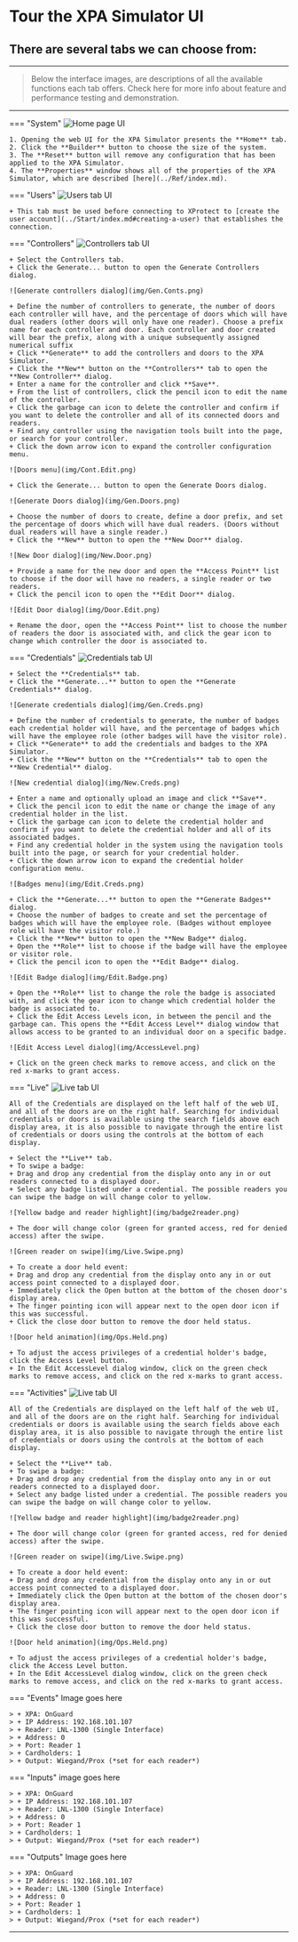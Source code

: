 # Tour the XPA Simulator UI

## There are several tabs we can choose from:

***
> 
> Below the interface images, are descriptions of all the available functions each tab offers. Check here for more info about feature and performance testing and demonstration.
> 
***

=== "System"
    ![Home page UI](img/WebUIHome.png)
        
    1. Opening the web UI for the XPA Simulator presents the **Home** tab.
    2. Click the **Builder** button to choose the size of the system.
    3. The **Reset** button will remove any configuration that has been applied to the XPA Simulator.
    4. The **Properties** window shows all of the properties of the XPA Simulator, which are described [here](../Ref/index.md).

=== "Users"
    ![Users tab UI](img/AdminUserIn.png)
     
    + This tab must be used before connecting to XProtect to [create the user account](../Start/index.md#creating-a-user) that establishes the connection.

=== "Controllers"
    ![Controllers tab UI](img/WebUICont.png)
    
    + Select the Controllers tab.
    + Click the Generate... button to open the Generate Controllers dialog.
    
    ![Generate controllers dialog](img/Gen.Conts.png)
    
    + Define the number of controllers to generate, the number of doors each controller will have, and the percentage of doors which will have dual readers (other doors will only have one reader). Choose a prefix name for each controller and door. Each controller and door created will bear the prefix, along with a unique subsequently assigned numerical suffix
    + Click **Generate** to add the controllers and doors to the XPA Simulator.
    + Click the **New** button on the **Controllers** tab to open the **New Controller** dialog.
    + Enter a name for the controller and click **Save**.
    + From the list of controllers, click the pencil icon to edit the name of the controller.
    + Click the garbage can icon to delete the controller and confirm if you want to delete the controller and all of its connected doors and readers.
    + Find any controller using the navigation tools built into the page, or search for your controller.
    + Click the down arrow icon to expand the controller configuration menu.
    
    ![Doors menu](img/Cont.Edit.png)

    + Click the Generate... button to open the Generate Doors dialog.

    ![Generate Doors dialog](img/Gen.Doors.png)
    
    + Choose the number of doors to create, define a door prefix, and set the percentage of doors which will have dual readers. (Doors without dual readers will have a single reader.)
    + Click the **New** button to open the **New Door** dialog.

    ![New Door dialog](img/New.Door.png)

    + Provide a name for the new door and open the **Access Point** list to choose if the door will have no readers, a single reader or two readers.
    + Click the pencil icon to open the **Edit Door** dialog.

    ![Edit Door dialog](img/Door.Edit.png)

    + Rename the door, open the **Access Point** list to choose the number of readers the door is associated with, and click the gear icon to change which controller the door is associated to.

=== "Credentials"
    ![Credentials tab UI](img/WebUICreds.png)
    
    + Select the **Credentials** tab.
    + Click the **Generate...** button to open the **Generate Credentials** dialog.
    
    ![Generate credentials dialog](img/Gen.Creds.png)
    
    + Define the number of credentials to generate, the number of badges each credential holder will have, and the percentage of badges which will have the employee role (other badges will have the visitor role).
    + Click **Generate** to add the credentials and badges to the XPA Simulator.
    + Click the **New** button on the **Credentials** tab to open the **New Credential** dialog.

    ![New credential dialog](img/New.Creds.png)

    + Enter a name and optionally upload an image and click **Save**.
    + Click the pencil icon to edit the name or change the image of any credential holder in the list.
    + Click the garbage can icon to delete the credential holder and confirm if you want to delete the credential holder and all of its associated badges.
    + Find any credential holder in the system using the navigation tools built into the page, or search for your credential holder.
    + Click the down arrow icon to expand the credential holder configuration menu.
    
    ![Badges menu](img/Edit.Creds.png)

    + Click the **Generate...** button to open the **Generate Badges** dialog.
    + Choose the number of badges to create and set the percentage of badges which will have the employee role. (Badges without employee role will have the visitor role.)
    + Click the **New** button to open the **New Badge** dialog.
    + Open the **Role** list to choose if the badge will have the employee or visitor role.
    + Click the pencil icon to open the **Edit Badge** dialog.

    ![Edit Badge dialog](img/Edit.Badge.png)

    + Open the **Role** list to change the role the badge is associated with, and click the gear icon to change which credential holder the badge is associated to.
    + Click the Edit Access Levels icon, in between the pencil and the garbage can. This opens the **Edit Access Level** dialog window that allows access to be granted to an individual door on a specific badge.

    ![Edit Access Level dialog](img/AccessLevel.png)

    + Click on the green check marks to remove access, and click on the red x-marks to grant access.

=== "Live"
    ![Live tab UI](img/WebUI.Live.png)
    
    All of the Credentials are displayed on the left half of the web UI, and all of the doors are on the right half. Searching for individual credentials or doors is available using the search fields above each display area, it is also possible to navigate through the entire list of credentials or doors using the controls at the bottom of each display.

    + Select the **Live** tab.
    + To swipe a badge:
    + Drag and drop any credential from the display onto any in or out readers connected to a displayed door.
    + Select any badge listed under a credential. The possible readers you can swipe the badge on will change color to yellow.
    
    ![Yellow badge and reader highlight](img/badge2reader.png)
    
    + The door will change color (green for granted access, red for denied access) after the swipe.

    ![Green reader on swipe](img/Live.Swipe.png)

    + To create a door held event:
    + Drag and drop any credential from the display onto any in or out access point connected to a displayed door.
    + Immediately click the Open button at the bottom of the chosen door's display area.
    + The finger pointing icon will appear next to the open door icon if this was successful.
    + Click the close door button to remove the door held status.
    
    ![Door held animation](img/Ops.Held.png)

    + To adjust the access privileges of a credential holder's badge, click the Access Level button.
    + In the Edit AccessLevel dialog window, click on the green check marks to remove access, and click on the red x-marks to grant access.

=== "Activities"
    ![Live tab UI](img/WebUI.Live.png)
    
    All of the Credentials are displayed on the left half of the web UI, and all of the doors are on the right half. Searching for individual credentials or doors is available using the search fields above each display area, it is also possible to navigate through the entire list of credentials or doors using the controls at the bottom of each display.

    + Select the **Live** tab.
    + To swipe a badge:
    + Drag and drop any credential from the display onto any in or out readers connected to a displayed door.
    + Select any badge listed under a credential. The possible readers you can swipe the badge on will change color to yellow.
    
    ![Yellow badge and reader highlight](img/badge2reader.png)
    
    + The door will change color (green for granted access, red for denied access) after the swipe.

    ![Green reader on swipe](img/Live.Swipe.png)

    + To create a door held event:
    + Drag and drop any credential from the display onto any in or out access point connected to a displayed door.
    + Immediately click the Open button at the bottom of the chosen door's display area.
    + The finger pointing icon will appear next to the open door icon if this was successful.
    + Click the close door button to remove the door held status.
    
    ![Door held animation](img/Ops.Held.png)

    + To adjust the access privileges of a credential holder's badge, click the Access Level button.
    + In the Edit AccessLevel dialog window, click on the green check marks to remove access, and click on the red x-marks to grant access.

=== "Events"
    Image goes here
    
    > + XPA: OnGuard
    > + IP Address: 192.168.101.107
    > + Reader: LNL-1300 (Single Interface)
    > + Address: 0
    > + Port: Reader 1
    > + Cardholders: 1
    > + Output: Wiegand/Prox (*set for each reader*)

=== "Inputs"
    image goes here
    
    > + XPA: OnGuard
    > + IP Address: 192.168.101.107
    > + Reader: LNL-1300 (Single Interface)
    > + Address: 0
    > + Port: Reader 1
    > + Cardholders: 1
    > + Output: Wiegand/Prox (*set for each reader*)

=== "Outputs"
    Image goes here
    
    > + XPA: OnGuard
    > + IP Address: 192.168.101.107
    > + Reader: LNL-1300 (Single Interface)
    > + Address: 0
    > + Port: Reader 1
    > + Cardholders: 1
    > + Output: Wiegand/Prox (*set for each reader*)
***
